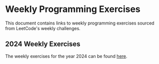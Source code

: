 # Weekly Programming Exercises

This document contains links to weekly programming exercises sourced from LeetCode's weekly challenges.

## 2024 Weekly Exercises

The weekly exercises for the year 2024 can be found [here](2024-Weekly-Exercises.md).
